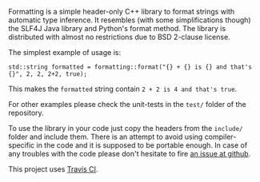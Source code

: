 Formatting is a simple header-only C++ library to format strings with
automatic type inference. It resembles (with some simplifications though) 
the SLF4J Java library and Python's format method. The library is distributed
with almost no restrictions due to BSD 2-clause license.

The simplest example of usage is:

	std::string formatted = formatting::format("{} + {} is {} and that's {}", 2, 2, 2+2, true);

This makes the `formatted` string contain `2 + 2 is 4 and that's true`.

For other examples please check the unit-tests in the `test/` folder of the repository.

To use the library in your code just copy the headers from the `include/` folder
and include them. There is an attempt to avoid using compiler-specific in the code 
and it is supposed to be portable enough. In case of any troubles with the code 
please don't hesitate to fire 
[an issue at github](https://github.com/lisitsyn/formatting/issues/new).

This project uses [Travis CI](https://travis-ci.org/lisitsyn/formatting).
